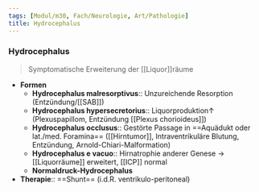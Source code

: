 ```yaml
---
tags: [Modul/m30, Fach/Neurologie, Art/Pathologie]
title: Hydrocephalus
---
```

### Hydrocephalus
> Symptomatische Erweiterung der [[Liquor]]räume
- **Formen**
	- **Hydrocephalus malresorptivus**:: Unzureichende Resorption (Entzündung/[[SAB]])
	- **Hydrocephalus hypersecretorius**:: Liquorproduktion↑ (Plexuspapillom, Entzündung [[Plexus chorioideus]])
	- **Hydrocephalus occlusus**:: Gestörte Passage in ==Aquädukt oder lat./med. Foramina== ([[Hirntumor]], Intraventrikuläre Blutung, Entzündung, Arnold-Chiari-Malformation)
	- **Hydrocephalus e vacuo**:: Hirnatrophie anderer Genese → [[Liquorräume]] erweitert, [[ICP]] normal
	- **Normaldruck-Hydrocephalus**
- **Therapie**:: ==Shunt== (i.d.R. ventrikulo-peritoneal)